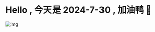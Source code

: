 
# Hello , 今天是 2024-7-30 , 加油鸭 🤭

![img](https://v1.jinrishici.com/all.svg?font-size=18&spacing=4)

